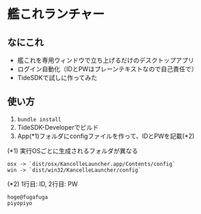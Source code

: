 # 艦これランチャー

## なにこれ

* 艦これを専用ウィンドウで立ち上げるだけのデスクトップアプリ
* ログイン自動化（IDとPWはプレーンテキストなので自己責任で）
* TideSDKで試しに作ってみた


## 使い方

1. `bundle install`
2. TideSDK-Developerでビルド
3. App(*1)フォルダにconfigファイルを作って、IDとPWを記載(*2)

  (*1) 実行OSごとに生成されるフォルダが異なる

  	osx -> `dist/osx/KancolleLauncher.app/Contents/config`  
    win -> `dist/win32/KancelleLauncher/config`

  (*2) 1行目: ID, 2行目: PW

    hoge@fugafuga
    piyopiyo
